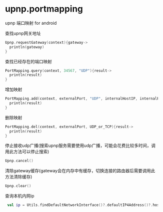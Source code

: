 # upnp.portmapping
upnp 端口映射 for android


<!--
使用方式
```gradle
allprojects {
  repositories {
    ...
    maven { url 'https://jitpack.io' }
  }
}
```

```gradle
dependencies {
  implementation 'com.github.tonyzzp:upnp.portmapping:1.1'
}
```
-->


查找upnp网关地址
```kotlin
Upnp.requestGateway(context){gateway->
  println(gateway)
}
```


查找已经存在的端口映射
```kotlin
PortMapping.query(context, 34567, "UDP"){result->
  println(result)
}
```


增加映射
```kotlin
PortMapping.add(context, externalPort, "UDP", internalHostIP, internalPort, "DESC"){result->
  println(result)
}
```


删除映射
```kotlin
PortMapping.del(context, externalPort, UDP_or_TCP){result->
  println(result)
}
```


停止接收udp广播(搜索upnp服务需要使用udp广播，可能会花费比较多时间，调用此方法可以停止搜索)
```kotlin
Upnp.cancel()
```

清除gateway缓存(gateway会在内存中有缓存，切换连接的路由器后需要调用此方法清除缓存)
```kotlin
Upnp.clear()
```

查询本机内网ip
```kotlin
 val ip = Utils.findDefaultNetworkInterface()?.defaultIP4Address()?.hostAddress
```
